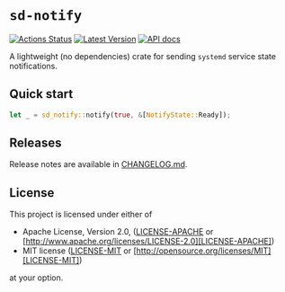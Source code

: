  # `sd-notify`

[![Actions Status]][github actions] [![Latest Version]][crates.io] [![API docs]][docs.rs]

[Actions Status]: https://github.com/lnicola/sd-notify/workflows/ci/badge.svg
[github actions]: https://github.com/lnicola/sd-notify/actions
[Latest Version]: https://img.shields.io/crates/v/sd-notify.svg
[crates.io]: https://crates.io/crates/sd-notify
[API docs]: https://docs.rs/sd-notify/badge.svg
[docs.rs]: https://docs.rs/sd-notify/

A lightweight (no dependencies) crate for sending `systemd` service state notifications.

## Quick start

```rust
let _ = sd_notify::notify(true, &[NotifyState::Ready]);
```

## Releases

Release notes are available in [CHANGELOG.md](CHANGELOG.md).

## License

This project is licensed under either of

* Apache License, Version 2.0, ([LICENSE-APACHE](LICENSE-APACHE) or
   [http://www.apache.org/licenses/LICENSE-2.0][LICENSE-APACHE])
* MIT license ([LICENSE-MIT](LICENSE-MIT) or
   [http://opensource.org/licenses/MIT][LICENSE-MIT])

at your option.

[LICENSE-APACHE]: http://www.apache.org/licenses/LICENSE-2.0
[LICENSE-MIT]: http://opensource.org/licenses/MIT
